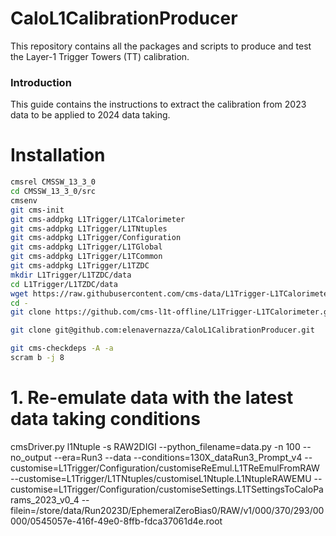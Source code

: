 # CaloL1CalibrationProducer

This repository contains all the packages and scripts to produce and test the Layer-1 Trigger Towers (TT) calibration.

### Introduction

This guide contains the instructions to extract the calibration from 2023 data to be applied to 2024 data taking.

# Installation

```bash
cmsrel CMSSW_13_3_0
cd CMSSW_13_3_0/src
cmsenv
git cms-init
git cms-addpkg L1Trigger/L1TCalorimeter
git cms-addpkg L1Trigger/L1TNtuples
git cms-addpkg L1Trigger/Configuration
git cms-addpkg L1Trigger/L1TGlobal
git cms-addpkg L1Trigger/L1TCommon
git cms-addpkg L1Trigger/L1TZDC
mkdir L1Trigger/L1TZDC/data
cd L1Trigger/L1TZDC/data
wget https://raw.githubusercontent.com/cms-data/L1Trigger-L1TCalorimeter/master/zdcLUT_HI_v0_1.txt
cd -
git clone https://github.com/cms-l1t-offline/L1Trigger-L1TCalorimeter.git L1Trigger/L1TCalorimeter/data

git clone git@github.com:elenavernazza/CaloL1CalibrationProducer.git

git cms-checkdeps -A -a
scram b -j 8 
```

# 1. Re-emulate data with the latest data taking conditions

 cmsDriver.py l1Ntuple -s RAW2DIGI --python_filename=data.py -n 100 --no_output --era=Run3 --data --conditions=130X_dataRun3_Prompt_v4 --customise=L1Trigger/Configuration/customiseReEmul.L1TReEmulFromRAW  --customise=L1Trigger/L1TNtuples/customiseL1Ntuple.L1NtupleRAWEMU --customise=L1Trigger/Configuration/customiseSettings.L1TSettingsToCaloParams_2023_v0_4 --filein=/store/data/Run2023D/EphemeralZeroBias0/RAW/v1/000/370/293/00000/0545057e-416f-49e0-8ffb-fdca37061d4e.root 